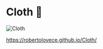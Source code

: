 # Cloth 🧵
![Cloth](https://user-images.githubusercontent.com/48356710/141651772-816a9ef2-d251-4869-87bc-cd3fcadfbb63.png)

https://robertolovece.github.io/Cloth/
